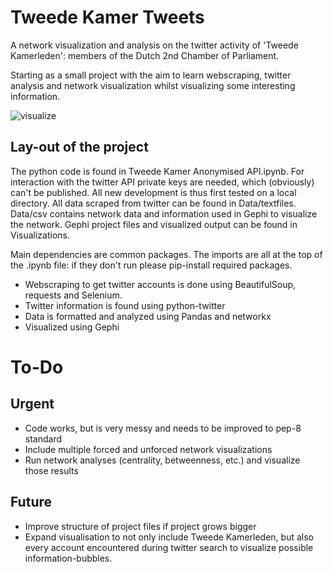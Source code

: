 # Tweede Kamer Tweets
A network visualization and analysis on the twitter activity of 'Tweede Kamerleden': members of the Dutch 2nd Chamber of Parliament.

Starting as a small project with the aim to learn webscraping, twitter analysis and network visualization whilst visualizing some interesting information.

![visualize](https://i.imgur.com/f6GiIpW.png)

## Lay-out of the project

The python code is found in Tweede Kamer Anonymised API.ipynb. For interaction with the twitter API private keys are needed, which (obviously) can't be published. All new development is thus first tested on a local directory. All data scraped from twitter can be found in Data/textfiles. Data/csv contains network data and information used in Gephi to visualize the network. Gephi project files and visualized output can be found in Visualizations.

Main dependencies are common packages. The imports are all at the top of the .ipynb file: if they don't run please pip-install required packages.

- Webscraping to get twitter accounts is done using BeautifulSoup, requests and Selenium.
- Twitter information is found using python-twitter
- Data is formatted and analyzed using Pandas and networkx
- Visualized using Gephi

# To-Do
## Urgent
- Code works, but is very messy and needs to be improved to pep-8 standard
- Include multiple forced and unforced network visualizations
- Run network analyses (centrality, betweenness, etc.) and visualize those results

## Future
 - Improve structure of project files if project grows bigger
 - Expand visualisation to not only include Tweede Kamerleden, but also every account encountered during twitter search to visualize possible information-bubbles.
